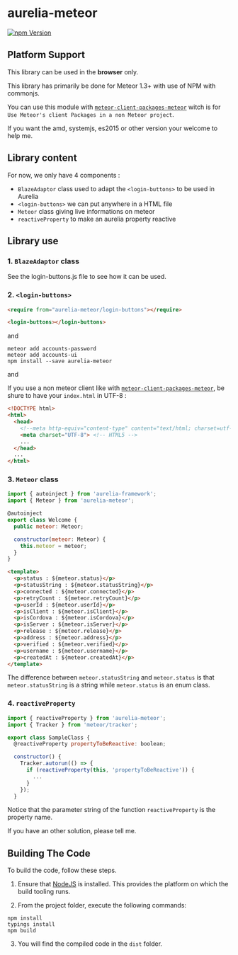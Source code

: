 # aurelia-meteor

[![npm Version](https://img.shields.io/npm/v/aurelia-meteor.svg)](https://www.npmjs.com/package/aurelia-meteor)

## Platform Support

This library can be used in the **browser** only.

This library has primarily be done for Meteor 1.3+ with use of NPM with commonjs.

You can use this module with [`meteor-client-packages-meteor`](https://www.npmjs.com/package/meteor-client-packages-meteor) witch is for `Use Meteor's client Packages in a non Meteor project`.

If you want the amd, systemjs, es2015 or other version your welcome to help me.

## Library content

For now, we only have 4 components :
  - `BlazeAdaptor` class used to adapt the `<login-buttons>` to be used in Aurelia
  - `<login-buttons>` we can put anywhere in a HTML file
  - `Meteor` class giving live informations on meteor
  - `reactiveProperty` to make an aurelia property reactive

## Library use

### 1. `BlazeAdaptor` class

  See the login-buttons.js file to see how it can be used.

### 2. `<login-buttons>`

```html
<require from="aurelia-meteor/login-buttons"></require>

<login-buttons></login-buttons>
```

and

```shell
meteor add accounts-password
meteor add accounts-ui
npm install --save aurelia-meteor
```

and

If you use a non meteor client like with [`meteor-client-packages-meteor`](https://www.npmjs.com/package/meteor-client-packages-meteor), be shure to have your `index.html` in UTF-8 :

```html
<!DOCTYPE html>
<html>
  <head>
    <!--meta http-equiv="content-type" content="text/html; charset=utf-8" /-->  <!-- HTML4 -->
    <meta charset="UTF-8"> <!-- HTML5 -->
    ...
  </head>
  ...
</html>
```

### 3. `Meteor` class

```js
import { autoinject } from 'aurelia-framework';
import { Meteor } from 'aurelia-meteor';

@autoinject
export class Welcome {
  public meteor: Meteor;

  constructor(meteor: Meteor) {
    this.meteor = meteor;
  }
}
```

```html
<template>
  <p>status : ${meteor.status}</p>
  <p>statusString : ${meteor.statusString}</p>
  <p>connected : ${meteor.connected}</p>
  <p>retryCount : ${meteor.retryCount}</p>
  <p>userId : ${meteor.userId}</p>
  <p>isClient : ${meteor.isClient}</p>
  <p>isCordova : ${meteor.isCordova}</p>
  <p>isServer : ${meteor.isServer}</p>
  <p>release : ${meteor.release}</p>
  <p>address : ${meteor.address}</p>
  <p>verified : ${meteor.verified}</p>
  <p>username : ${meteor.username}</p>
  <p>createdAt : ${meteor.createdAt}</p>
</template>
```

The difference between `meteor.statusString` and `meteor.status` is that `meteor.statusString` is a string while `meteor.status` is an enum class.

### 4. `reactiveProperty`

```js
import { reactiveProperty } from 'aurelia-meteor';
import { Tracker } from 'meteor/tracker';

export class SampleClass {
  @reactiveProperty propertyToBeReactive: boolean;

  constructor() {
    Tracker.autorun(() => {
      if (reactiveProperty(this, 'propertyToBeReactive')) {
        ...
      }
    });
  }
```

Notice that the parameter string of the function `reactiveProperty` is the property name.

If you have an other solution, please tell me.

## Building The Code

To build the code, follow these steps.

1. Ensure that [NodeJS](http://nodejs.org/) is installed. This provides the platform on which the build tooling runs.

2. From the project folder, execute the following commands:

  ```shell
  npm install
  typings install
  npm build
  ```

3. You will find the compiled code in the `dist` folder.
